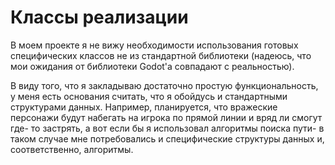 # Классы реализации

В моем проекте я не вижу необходимости использования готовых специфических классов не из стандартной библиотеки (надеюсь, что мои ожидания от библиотеки Godot'а совпадают с реальностью).

В виду того, что я закладываю достаточно простую функциональность, у меня есть основания считать, что я обойдусь и стандартными структурами данных. Например, планируется, что вражеские персонажи будут набегать на игрока по прямой линии и вряд ли смогут где- то застрять, а вот если бы я использовал алгоритмы поиска пути- в таком случае мне потребовались и специфические структуры данных и, соответственно, алгоритмы.
